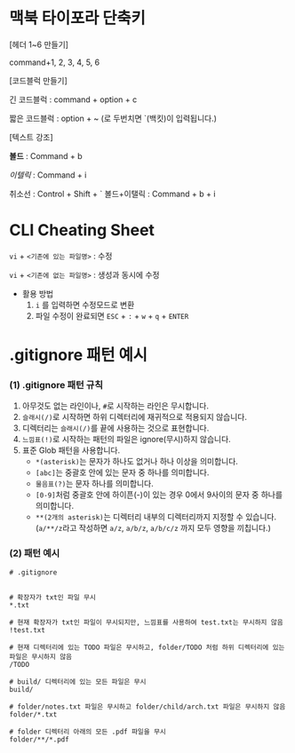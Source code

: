 # 맥북 타이포라 단축키

[헤더 1~6 만들기]

command+1, 2, 3, 4, 5, 6

[코드블럭 만들기]

긴 코드블럭 : command + option + c

짧은 코드블럭 : option + ~ (로 두번치면 `(백킷)이 입력됩니다.)

[텍스트 강조]

**볼드** : Command + b

*이텔릭* : Command + i

취소선 : Control + Shift + ` 볼드+이탤릭 : Command + b + i



# CLI Cheating Sheet

`vi` + `<기존에 있는 파일명>` : 수정

`vi` + `<기존에 없는 파일명>` : 생성과 동시에 수정

- 활용 방법
  1. `i` 를 입력하면 수정모드로 변환
  2. 파일 수정이 완료되면  `ESC` + `:` + `w` + `q` + `ENTER`



# .gitignore 패턴 예시

### (1) .gitignore 패턴 규칙

1. 아무것도 없는 라인이나, `#`로 시작하는 라인은 무시합니다.
2. `슬래시(/)`로 시작하면 하위 디렉터리에 재귀적으로 적용되지 않습니다.
3. 디렉터리는 `슬래시(/)`를 끝에 사용하는 것으로 표현합니다.
4. `느낌표(!)`로 시작하는 패턴의 파일은 ignore(무시)하지 않습니다.
5. 표준 Glob 패턴을 사용합니다.
   - `*(asterisk)`는 문자가 하나도 없거나 하나 이상을 의미합니다.
   - `[abc]`는 중괄호 안에 있는 문자 중 하나를 의미합니다.
   - `물음표(?)`는 문자 하나를 의미합니다.
   - `[0-9]`처럼 중괄호 안에 하이픈(-)이 있는 경우 0에서 9사이의 문자 중 하나를 의미합니다.
   - `**(2개의 asterisk)`는 디렉터리 내부의 디렉터리까지 지정할 수 있습니다. (`a/**/z`라고 작성하면 `a/z`, `a/b/z`, `a/b/c/z` 까지 모두 영향을 끼칩니다.)

### (2) 패턴 예시

```
# .gitignore


# 확장자가 txt인 파일 무시
*.txt

# 현재 확장자가 txt인 파일이 무시되지만, 느낌표를 사용하여 test.txt는 무시하지 않음
!test.txt

# 현재 디렉터리에 있는 TODO 파일은 무시하고, folder/TODO 처럼 하위 디렉터리에 있는 파일은 무시하지 않음
/TODO

# build/ 디렉터리에 있는 모든 파일은 무시
build/

# folder/notes.txt 파일은 무시하고 folder/child/arch.txt 파일은 무시하지 않음
folder/*.txt

# folder 디렉터리 아래의 모든 .pdf 파일을 무시
folder/**/*.pdf
```

